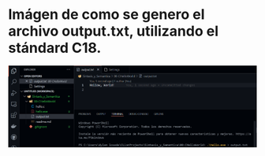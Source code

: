 # Imágen de como se genero el archivo output.txt, utilizando el stándard C18.  
![](https://github.com/DylanLosada/SSL/blob/main/00-CHelloWorld/imgs/creacion_archivo_outout.png)

